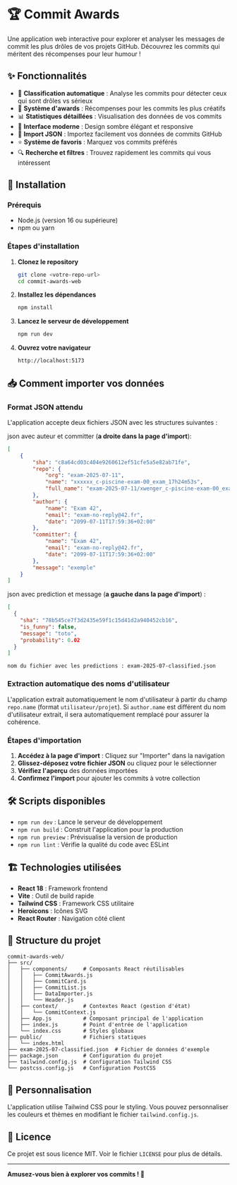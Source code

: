 # 🏆 Commit Awards

Une application web interactive pour explorer et analyser les messages de commit les plus drôles de vos projets GitHub. Découvrez les commits qui méritent des récompenses pour leur humour !

## ✨ Fonctionnalités

- 🎯 **Classification automatique** : Analyse les commits pour détecter ceux qui sont drôles vs sérieux
- 🏅 **Système d'awards** : Récompenses pour les commits les plus créatifs
- 📊 **Statistiques détaillées** : Visualisation des données de vos commits
- 🌙 **Interface moderne** : Design sombre élégant et responsive
- 📁 **Import JSON** : Importez facilement vos données de commits GitHub
- ⭐ **Système de favoris** : Marquez vos commits préférés
- 🔍 **Recherche et filtres** : Trouvez rapidement les commits qui vous intéressent

## 🚀 Installation

### Prérequis
- Node.js (version 16 ou supérieure)
- npm ou yarn

### Étapes d'installation

1. **Clonez le repository**
   ```bash
   git clone <votre-repo-url>
   cd commit-awards-web
   ```

2. **Installez les dépendances**
   ```bash
   npm install
   ```

3. **Lancez le serveur de développement**
   ```bash
   npm run dev
   ```

4. **Ouvrez votre navigateur**
   ```
   http://localhost:5173
   ```

## 📥 Comment importer vos données

### Format JSON attendu

L'application accepte deux fichiers JSON avec les structures suivantes :

json avec auteur et committer (**a droite dans la page d'import**):

```json
[
	{
		"sha": "c8a64cd03c404e9260612ef51cfe5a5e82ab71fe",
		"repo": {
			"org": "exam-2025-07-11",
			"name": "xxxxxx_c-piscine-exam-00_exam_17h24m53s",
			"full_name": "exam-2025-07-11/xwenger_c-piscine-exam-00_exam_17h24m53s"
		},
		"author": {
			"name": "Exam 42",
			"email": "exam-no-reply@42.fr",
			"date": "2099-07-11T17:59:36+02:00"
		},
		"committer": {
			"name": "Exam 42",
			"email": "exam-no-reply@42.fr",
			"date": "2099-07-11T17:59:36+02:00"
		},
		"message": "exemple"
	}
]
```

json avec prediction et message (**a gauche dans la page d'import**) :

```json
[
  {
    "sha": "78b545ce7f3d2435e59f1c15d41d2a940452cb16",
    "is_funny": false,
    "message": "toto",
    "probability": 0.02
  }
]
```

```
nom du fichier avec les predictions : exam-2025-07-classified.json
```


### Extraction automatique des noms d'utilisateur

L'application extrait automatiquement le nom d'utilisateur à partir du champ `repo.name` (format `utilisateur/projet`). Si `author.name` est différent du nom d'utilisateur extrait, il sera automatiquement remplacé pour assurer la cohérence.

### Étapes d'importation

1. **Accédez à la page d'import** : Cliquez sur "Importer" dans la navigation
2. **Glissez-déposez votre fichier JSON** ou cliquez pour le sélectionner
3. **Vérifiez l'aperçu** des données importées
4. **Confirmez l'import** pour ajouter les commits à votre collection

## 🛠️ Scripts disponibles

- `npm run dev` : Lance le serveur de développement
- `npm run build` : Construit l'application pour la production
- `npm run preview` : Prévisualise la version de production
- `npm run lint` : Vérifie la qualité du code avec ESLint

## 🏗️ Technologies utilisées

- **React 18** : Framework frontend
- **Vite** : Outil de build rapide
- **Tailwind CSS** : Framework CSS utilitaire
- **Heroicons** : Icônes SVG
- **React Router** : Navigation côté client

## 📁 Structure du projet

```
commit-awards-web/
├── src/
│   ├── components/     # Composants React réutilisables
│   │   ├── CommitAwards.js
│   │   ├── CommitCard.js
│   │   ├── CommitList.js
│   │   ├── DataImporter.js
│   │   └── Header.js
│   ├── context/        # Contextes React (gestion d'état)
│   │   └── CommitContext.js
│   ├── App.js          # Composant principal de l'application
│   ├── index.js        # Point d'entrée de l'application
│   └── index.css       # Styles globaux
├── public/             # Fichiers statiques
│   └── index.html
├── exam-2025-07-classified.json  # Fichier de données d'exemple
├── package.json        # Configuration du projet
├── tailwind.config.js  # Configuration Tailwind CSS
└── postcss.config.js   # Configuration PostCSS
```

## 🎨 Personnalisation

L'application utilise Tailwind CSS pour le styling. Vous pouvez personnaliser les couleurs et thèmes en modifiant le fichier `tailwind.config.js`.

## 📄 Licence

Ce projet est sous licence MIT. Voir le fichier `LICENSE` pour plus de détails.

---

**Amusez-vous bien à explorer vos commits ! 🎉**